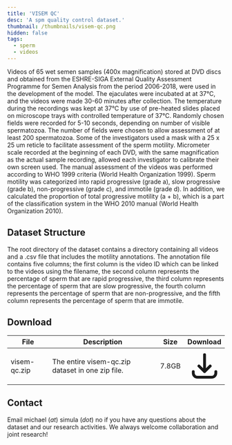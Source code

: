 ```yaml
---
title: 'VISEM QC'
desc: 'A spm quality control dataset.'
thumbnail: /thumbnails/visem-qc.png
hidden: false
tags:
  - sperm
  - videos
---
```


Videos of 65 wet semen samples (400x magnification) stored at DVD discs and obtained from the ESHRE-SIGA External Quality Assessment Programme for Semen Analysis from the period 2006-2018, were used in the development of the model. The ejaculates were incubated at at 37°C, and the videos were made 30-60 minutes after collection. The temperature during the recordings was kept at 37°C by use of pre-heated slides placed on microscope trays with controlled temperature of 37°C. Randomly chosen fields were recorded for 5-10 seconds, depending on number of visible spermatozoa. The number of fields were chosen to allow assessment of at least 200 spermatozoa. Some of the investigators used a mask with a 25 x 25 um reticle to facilitate assessment of the sperm motility. Micrometer scale recorded at the beginning of each DVD, with the same magnification as the actual sample recording, allowed each investigator to calibrate their own screen used. The manual assessment of the videos was performed according to WHO 1999 criteria (World Health Organization 1999). Sperm motility was categorized into rapid progressive (grade a), slow progressive (grade b), non-progressive (grade c), and immotile (grade d). In addition, we calculated the proportion of total progressive motility (a + b), which is a part of the classification system in the WHO 2010 manual (World Health Organization 2010).

## Dataset Structure
The root directory of the dataset contains a directory containing all videos and a .csv file that includes the motility annotations. The annotation file contains five columns; the first column is the video ID which can be linked to the videos using the filename, the second column represents the percentage of sperm that are rapid progressive, the third column represents the percentage of sperm that are slow progressive, the fourth column represents the percentage of sperm that are non-progressive, and the fifth column represents the percentage of sperm that are immotile.

## Download
| File | Description | Size | Download
| --- | --- | --- | :---: |
| visem-qc.zip  | The entire visem-qc.zip dataset in one zip file. | 7.8GB |  [<svg xmlns="http://www.w3.org/2000/svg" class="h-6 w-6 m-0 inline-block" fill="none" viewBox="0 0 24 24" stroke="currentColor"><path stroke-linecap="round" stroke-linejoin="round" stroke-width="2" d="M4 16v1a3 3 0 003 3h10a3 3 0 003-3v-1m-4-4l-4 4m0 0l-4-4m4 4V4" /></svg>](https://datasets.simula.no/downloads/visem-qc.zip) |

## Contact
Email michael (_at_) simula (_dot_) no if you have any questions about the dataset and our research activities. We always welcome collaboration and joint research! 
